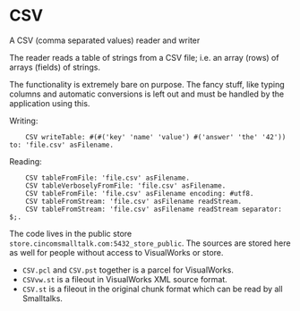 # CSV
A CSV (comma separated values) reader and writer

The reader reads a table of strings from a CSV file; i.e. an array (rows) of arrays (fields) of strings.

The functionality is extremely bare on purpose. The fancy stuff, like typing columns and automatic conversions is left out and must be handled by the application using this.

Writing:
```smalltalk
	CSV writeTable: #(#('key' 'name' 'value') #('answer' 'the' '42')) to: 'file.csv' asFilename.
```
Reading:
```smalltalk
	CSV tableFromFile: 'file.csv' asFilename.
	CSV tableVerboselyFromFile: 'file.csv' asFilename.
	CSV tableFromFile: 'file.csv' asFilename encoding: #utf8.
	CSV tableFromStream: 'file.csv' asFilename readStream.
	CSV tableFromStream: 'file.csv' asFilename readStream separator: $;.
```

The code lives in the public store `store.cincomsmalltalk.com:5432_store_public`. 
The sources are stored here as well for people without access to VisualWorks or store.
* `CSV.pcl` and `CSV.pst` together is a parcel for VisualWorks.
* `CSVvw.st` is a fileout in VisualWorks XML source format.
* `CSV.st` is a fileout in the original chunk format which can be read by all Smalltalks.
